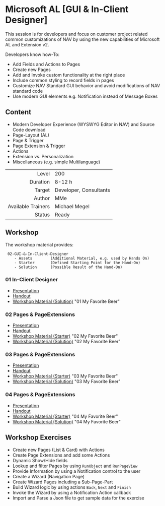 # Microsoft AL [GUI & In-Client Designer]

This session is for developers and focus on customer project related common customizations of NAV by using the new capabilities of Microsoft AL and Extension v2.

Developers know how-To:

* Add Fields and Actions to Pages
* Create new Pages
* Add and Invoke custom functionality at the right place
* Include common styling to record fields in pages
* Customize NAV Standard GUI behavior and avoid modifications of NAV standard code
* Use modern GUI elements e.g. Notification instead of Message Boxes

## Content

* Modern Developer Experience (WYSWYG Editor in NAV) and Source Code download
* Page-Layout (AL)
* Page & Trigger
* Page Extension & Trigger
* Actions
* Extension vs. Personalization
* Miscellaneous (e.g. simple Multilanguage)

|||
|-:|:-|
|Level|200|
|Duration|8-12 h|
|Target|Developer, Consultants|
|Author|MMe|
|Available Trainers|Michael Megel|
|Status|Ready|

## Workshop

The workshop material provides:

```code
 02-GUI-&-In-Client-Designer
    - Assets        (Additional Material, e.g. used by Hands On)
    - Starter       (Defined Starting Point for the Hand-On)
    - Solution      (Possible Result of the Hand-On)
```

### 01 In-Client Designer

* [Presentation](../02-GUI-&-In-Client-Designer-01-In-Client-Designer.pptx)
* [Handout](../02-GUI-&-In-Client-Designer-01-In-Client-Designer.pdf)
* [Workshop Material (Solution)](./Solution/01%20My%20Favorite%20Beer/) "01 My Favorite Beer"

### 02 Pages & PageExtensions

* [Presentation](../02-GUI-&-In-Client-Designer-02-Pages-&-PageExtensions.pptx)
* [Handout](../02-GUI-&-In-Client-Designer-02-Pages-&-PageExtensions.pdf)
* [Workshop Material (Starter)](./Starter/02%20My%20Favorite%20Beer/) "02 My Favorite Beer"
* [Workshop Material (Solution)](./Solution/02%20My%20Favorite%20Beer/) "02 My Favorite Beer"

### 03 Pages & PageExtensions

* [Presentation](../02-GUI-&-In-Client-Designer-03-Notification-&-Wizard-1.pptx)
* [Handout](../02-GUI-&-In-Client-Designer-03-Notification-&-Wizard-1.pdf)
* [Workshop Material (Starter)](./Starter/03%20My%20Favorite%20Beer/) "03 My Favorite Beer"
* [Workshop Material (Solution)](./Solution/03%20My%20Favorite%20Beer/) "03 My Favorite Beer"

### 04 Pages & PageExtensions

* [Presentation](../02-GUI-&-In-Client-Designer-04-Wizard-2.pptx)
* [Handout](../02-GUI-&-In-Client-Designer-04-Wizard-2.pdf)
* [Workshop Material (Starter)](./Starter/04%20My%20Favorite%20Beer/) "04 My Favorite Beer"
* [Workshop Material (Solution)](./Solution/04%20My%20Favorite%20Beer/) "04 My Favorite Beer"

## Workshop Exercises

* Create new Pages (List & Card) with Actions
* Create Page Extensions and add some Actions
* Dynamic Show/Hide fields
* Lookup and filter Pages by using `RunObject` and `RunPageView`
* Provide Information by using a Notification control to the user
* Create a Wizard (Navigation Page)
* Create Wizard Pages including a Sub-Page-Part
* Build Wizard logic by using actions `Back`, `Next` and `Finish`
* Invoke the Wizard by using a Notification Action callback
* Import and Parse a Json file to get sample data for the exercise